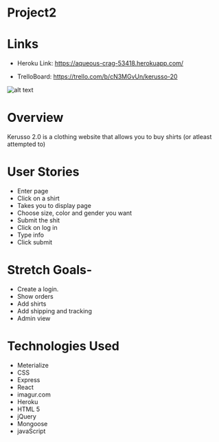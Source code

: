 # Project2

# Links

* Heroku Link: https://aqueous-crag-53418.herokuapp.com/

* TrelloBoard: https://trello.com/b/cN3MGvUn/kerusso-20

![alt text](http://i.imgur.com/9PILX4U.png)

# Overview

Kerusso 2.0 is a clothing website that allows you to buy shirts (or atleast attempted to)

# User Stories

* Enter page
* Click on a shirt
* Takes you to display page
* Choose size, color and gender you want
* Submit the shit
* Click on log in
* Type info
* Click submit

# Stretch Goals-

* Create a login.
* Show orders
* Add shirts
* Add shipping and tracking
* Admin view


# Technologies Used
* Meterialize
* CSS
* Express
* React
* imagur.com
* Heroku
* HTML 5
* jQuery
* Mongoose
* javaScript
